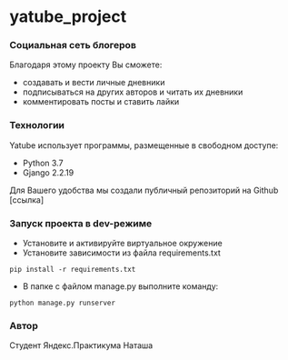 # yatube_project

### Социальная сеть блогеров

Благодаря этому проекту Вы сможете:
- создавать и вести личные дневники
- подписываться на других авторов и читать их дневники
- комментировать посты и ставить лайки

### Технологии

Yatube использует программы, размещенные в свободном доступе:
- Python 3.7
- Gjango 2.2.19

Для Вашего удобства мы создали публичный репозиторий на Github [ссылка]

### Запуск проекта в dev-режиме

- Установите и активируйте виртуальное окружение
- Установите зависимости из файла requirements.txt
```
pip install -r requirements.txt
```
- В папке с файлом manage.py выполните команду:
```
python manage.py runserver
```

### Автор

Студент Яндекс.Практикума Наташа